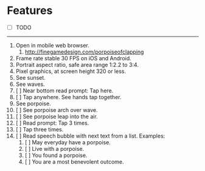 # Features

- [ ] TODO
---
1. Open in mobile web browser.
    1. <http://finegamedesign.com/porpoiseofclapping>
1. Frame rate stable 30 FPS on iOS and Android.
1. Portrait aspect ratio, safe area range 1:2.2 to 3:4.
1. Pixel graphics, at screen height 320 or less.
1. See sunset.
1. See waves.
1. [ ] Near bottom read prompt: Tap here.
1. [ ] Tap anywhere. See hands tap together.
1. See porpoise.
1. [ ] See porpoise arch over wave.
1. [ ] See porpoise leap into the air.
1. [ ] Read prompt: Tap 3 times.
1. [ ] Tap three times.
1. [ ] Read speech bubble with next text from a list. Examples:
    1. [ ] May everyday have a porpoise.
    1. [ ] Live with a porpoise.
    1. [ ] You found a porpoise.
    1. [ ] You are a most benevolent outcome.
